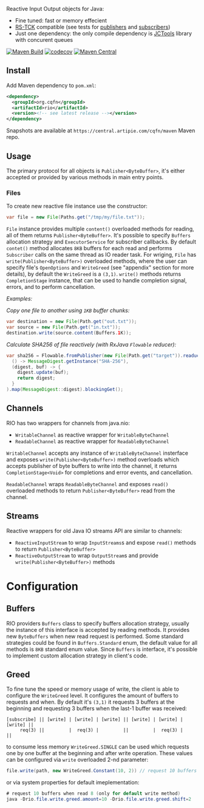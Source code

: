 Reactive Input Output objects for Java:
 - Fine tuned: fast or memory effecient
 - [RS-TCK](https://github.com/reactive-streams/reactive-streams-jvm/tree/master/tck) compatible (see tests for [publishers](https://github.com/g4s8/rio/blob/master/src/test/java/wtf/g4s8/rio/file/ReadFlowTest.java) and [subscribers](https://github.com/g4s8/rio/blob/master/src/test/java/wtf/g4s8/rio/file/WriteSubscriberTest.java))
 - Just one dependency: the only compile dependency is [JCTools](https://github.com/JCTools/JCTools) library with concurent queues

[![Maven Build](https://github.com/cqfn/rio/workflows/Maven%20Build/badge.svg)](https://github.com/cqfn/rio/actions?query=workflow%3A%22Maven+Build%22)
[![codecov](https://codecov.io/gh/cqfn/rio/branch/master/graph/badge.svg)](https://codecov.io/gh/cqfn/rio)
[![Maven Central](https://img.shields.io/maven-central/v/org.cqfn/rio.svg)](https://maven-badges.herokuapp.com/maven-central/org.cqfn/rio)

## Install

Add Maven dependency to `pom.xml`:
```xml
<dependency>
  <groupId>org.cqfn</groupId>
  <artifactId>rio</artifactId>
  <version><!-- see latest release --></version>
</dependency>
```
Snapshots are available at `https://central.artipie.com/cqfn/maven` Maven repo.

## Usage

The primary protocol for all objects is `Publisher<ByteBuffer>`, it's either accepted or provided
by various methods in main entry points.

### Files

To create new reactive file instance use the constructor:
```java
var file = new File(Paths.get("/tmp/my/file.txt"));
```

`File` instance provides multiple `content()` overloaded methods for reading, all of them returns `Publisher<ByteBuffer>`.
It's possible to specify `Buffers` allocation strategy and `ExecutorService` for subscriber callbacks. By default `contet()` method
allocates `8KB` buffers for each read and performs `Subscriber` calls on the same thread as IO reader task.
For wriging, `File` has `write(Publisher<ByteBuffer>)` overloaded methods, where the user can specify file's `OpenOptions` and `WriteGreed` (see "appendix"
section for more details), by default the `WriteGreed` is a `(3,1)`. `write()` methods returns `CompletionStage` instance, that can be
used to handle completion signal, errors, and to perform cancellation.

*Examples:*

*Copy one file to another using `1KB` buffer chunks:*
```java
var destination = new File(Path.get("out.txt"));
var source = new File(Path.get("in.txt"));
destination.write(source.content(Buffers.1K));
```

*Calculate SHA256 of file reactively (with RxJava `Flowable` reducer):*
```java
var sha256 = Flowable.fromPublisher(new File(Path.get("target")).readuceWith(
  () -> MessageDigest.getInstance("SHA-256"),
  (digest, buf) -> {
    digest.update(buf);
    return digest;
  }
).map(MessageDigest::digest).blockingGet();
```

## Channels

RIO has two wrappers for channels from java.nio:
 - `WritableChannel` as reactive wrapper for `WritableByteChannel`
 - `ReadableChannel` as reactive wrapper for `ReadableByteChannel`

`WritableChannel` accepts any instance of `WritableByteChannel` insterface and exposes
`write(Publisher<ByteBuffer>)` method overloads which accepts publisher of byte buffers to write into the
channel, it returns `CompletionStage<Void>` for completions and error events, and cancellation.

`ReadableChannel` wraps `ReadableByteChannel` and exposes `read()` overloaded methods to
return `Publisher<ByteBuffer>` read from the channel.

## Streams

Reactive wrappers for old Java IO streams API are similar to channels:
 - `ReactiveInputStream` to wrap `InputStreams`s and expose `read()` methods to return `Publisher<ByteBuffer>`
 - `ReactiveOutputStream` to wrap `OutputStream`s and provide `write(Publisher<ByteBuffer>)` methods

# Configuration

## Buffers

RIO providers `Buffers` class to specify buffers allocation strategy, usually the instance of
this interface is accepted by reading methods. It provides new `ByteBuffers` when new read request is performed.
Some standard strategies could be found in `Buffers.Standard` enum, the default value for all methods is `8KB`
standard enum value. Since `Buffers` is interface, it's possible to implement custom allocation strategy in client's code.

## Greed

To fine tune the speed or memory usage of write, the client is able to configure the `WriteGreed` level.
It configures the amount of buffers to requests and when. By default it's `(3,1)` it requests 3 buffers at the beginning and
requesting 3 buffers when the last-1 buffer was received:
```
[subscribe] || [write] | [write] | [write] || [write] | [write] | [write] ||
     req(3) ||         |  req(3) |         ||         |  req(3) |         ||
```
to consume less memory `WriteGreed.SINGLE` can be used which requests one by one buffer at the beginning and after
write operation. These values can be configured via `write` overloaded 2-nd parameter:
```java
file.write(path, new WriteGreed.Constant(10, 2)) // request 10 buffers when read 8
```
or via system properties for default imeplementation:
```java
# request 10 buffers when read 8 (only for default write method)
java -Drio.file.write.greed.amount=10 -Drio.file.write.greed.shift=2
```
